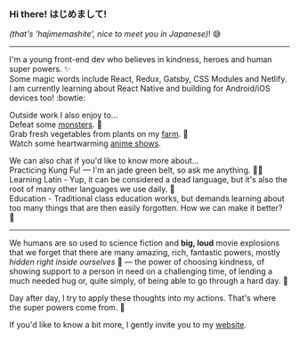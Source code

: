 ### Hi there! はじめまして! 

*(that's 'hajimemashite', nice to meet you in Japanese)*! :sweat_smile: 

---

I'm a young front-end dev who believes in kindness, heroes and human super powers. :sparkles:   
Some magic words include React, Redux, Gatsby, CSS Modules and Netlify.   
I am currently learning about React Native and building for Android/iOS devices too! :bowtie:   

Outside work I also enjoy to...   
Defeat some [monsters](https://store.steampowered.com/app/105600/Terraria/). :hocho:  
Grab fresh vegetables from plants on my [farm](https://store.steampowered.com/app/413150/Stardew_Valley/). :watermelon:  
Watch some heartwarming [anime shows](https://myanimelist.net/anime/31964/Boku_no_Hero_Academia).  

We can also chat if you'd like to know more about...   
Practicing Kung Fu! — I'm an jade green belt, so ask me anything. :woman_cartwheeling:   
Learning Latin - Yup, it can be considered a dead language, but it's also the root of many other languages we use daily. :memo:   
Education - Traditional class education works, but demands learning about too many things that are then easily forgotten. How we can make it better? :jigsaw:   

---

We humans are so used to science fiction and **big, loud** movie explosions that we forget that there are many amazing, rich, fantastic powers, mostly _hidden right inside ourselves_ :star2: — the power of choosing kindness, of showing support to a person in need on a challenging time, of lending a much needed hug or, quite simply, of being able to go through a hard day. :blossom:

Day after day, I try to apply these thoughts into my actions. That's where the super powers come from. :pencil: 

If you'd like to know a bit more, I gently invite you to my [website](https://carolinaknoll.github.io/).
